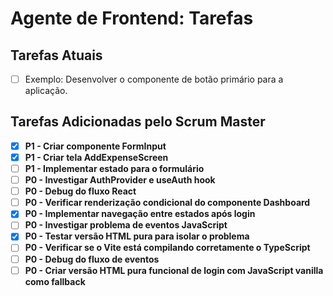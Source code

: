 # Agente de Frontend: Tarefas

<!-- ATENÇÃO: Não modifique ou remova este cabeçalho e a estrutura geral deste arquivo. Ele é essencial para o funcionamento do sistema. Adicione suas tarefas abaixo da seção 'Tarefas Adicionadas pelo Scrum Master'. -->

## Tarefas Atuais

- [ ] Exemplo: Desenvolver o componente de botão primário para a aplicação.

## Tarefas Adicionadas pelo Scrum Master

<!-- As tarefas delegadas pelo sistema ou por outros agentes serão adicionadas aqui. Não edite esta seção manualmente. -->


- [x] **P1 - Criar componente FormInput**
- [x] **P1 - Criar tela AddExpenseScreen**
- [ ] **P1 - Implementar estado para o formulário**
- [ ] **P0 - Investigar AuthProvider e useAuth hook**
- [ ] **P0 - Debug do fluxo React**
- [ ] **P0 - Verificar renderização condicional do componente Dashboard**
- [x] **P0 - Implementar navegação entre estados após login**
- [ ] **P0 - Investigar problema de eventos JavaScript**
- [x] **P0 - Testar versão HTML pura para isolar o problema**
- [ ] **P0 - Verificar se o Vite está compilando corretamente o TypeScript**
- [ ] **P0 - Debug do fluxo de eventos**
- [ ] **P0 - Criar versão HTML pura funcional de login com JavaScript vanilla como fallback**
